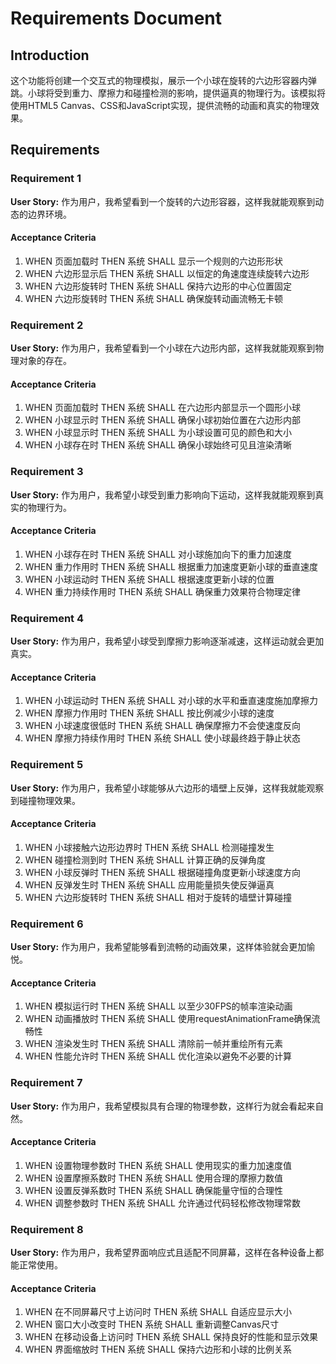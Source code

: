 # Requirements Document

## Introduction

这个功能将创建一个交互式的物理模拟，展示一个小球在旋转的六边形容器内弹跳。小球将受到重力、摩擦力和碰撞检测的影响，提供逼真的物理行为。该模拟将使用HTML5 Canvas、CSS和JavaScript实现，提供流畅的动画和真实的物理效果。

## Requirements

### Requirement 1

**User Story:** 作为用户，我希望看到一个旋转的六边形容器，这样我就能观察到动态的边界环境。

#### Acceptance Criteria

1. WHEN 页面加载时 THEN 系统 SHALL 显示一个规则的六边形形状
2. WHEN 六边形显示后 THEN 系统 SHALL 以恒定的角速度连续旋转六边形
3. WHEN 六边形旋转时 THEN 系统 SHALL 保持六边形的中心位置固定
4. WHEN 六边形旋转时 THEN 系统 SHALL 确保旋转动画流畅无卡顿

### Requirement 2

**User Story:** 作为用户，我希望看到一个小球在六边形内部，这样我就能观察到物理对象的存在。

#### Acceptance Criteria

1. WHEN 页面加载时 THEN 系统 SHALL 在六边形内部显示一个圆形小球
2. WHEN 小球显示时 THEN 系统 SHALL 确保小球初始位置在六边形内部
3. WHEN 小球显示时 THEN 系统 SHALL 为小球设置可见的颜色和大小
4. WHEN 小球存在时 THEN 系统 SHALL 确保小球始终可见且渲染清晰

### Requirement 3

**User Story:** 作为用户，我希望小球受到重力影响向下运动，这样我就能观察到真实的物理行为。

#### Acceptance Criteria

1. WHEN 小球存在时 THEN 系统 SHALL 对小球施加向下的重力加速度
2. WHEN 重力作用时 THEN 系统 SHALL 根据重力加速度更新小球的垂直速度
3. WHEN 小球运动时 THEN 系统 SHALL 根据速度更新小球的位置
4. WHEN 重力持续作用时 THEN 系统 SHALL 确保重力效果符合物理定律

### Requirement 4

**User Story:** 作为用户，我希望小球受到摩擦力影响逐渐减速，这样运动就会更加真实。

#### Acceptance Criteria

1. WHEN 小球运动时 THEN 系统 SHALL 对小球的水平和垂直速度施加摩擦力
2. WHEN 摩擦力作用时 THEN 系统 SHALL 按比例减少小球的速度
3. WHEN 小球速度很低时 THEN 系统 SHALL 确保摩擦力不会使速度反向
4. WHEN 摩擦力持续作用时 THEN 系统 SHALL 使小球最终趋于静止状态

### Requirement 5

**User Story:** 作为用户，我希望小球能够从六边形的墙壁上反弹，这样我就能观察到碰撞物理效果。

#### Acceptance Criteria

1. WHEN 小球接触六边形边界时 THEN 系统 SHALL 检测碰撞发生
2. WHEN 碰撞检测到时 THEN 系统 SHALL 计算正确的反弹角度
3. WHEN 小球反弹时 THEN 系统 SHALL 根据碰撞角度更新小球速度方向
4. WHEN 反弹发生时 THEN 系统 SHALL 应用能量损失使反弹逼真
5. WHEN 六边形旋转时 THEN 系统 SHALL 相对于旋转的墙壁计算碰撞

### Requirement 6

**User Story:** 作为用户，我希望能够看到流畅的动画效果，这样体验就会更加愉悦。

#### Acceptance Criteria

1. WHEN 模拟运行时 THEN 系统 SHALL 以至少30FPS的帧率渲染动画
2. WHEN 动画播放时 THEN 系统 SHALL 使用requestAnimationFrame确保流畅性
3. WHEN 渲染发生时 THEN 系统 SHALL 清除前一帧并重绘所有元素
4. WHEN 性能允许时 THEN 系统 SHALL 优化渲染以避免不必要的计算

### Requirement 7

**User Story:** 作为用户，我希望模拟具有合理的物理参数，这样行为就会看起来自然。

#### Acceptance Criteria

1. WHEN 设置物理参数时 THEN 系统 SHALL 使用现实的重力加速度值
2. WHEN 设置摩擦系数时 THEN 系统 SHALL 使用合理的摩擦力数值
3. WHEN 设置反弹系数时 THEN 系统 SHALL 确保能量守恒的合理性
4. WHEN 调整参数时 THEN 系统 SHALL 允许通过代码轻松修改物理常数

### Requirement 8

**User Story:** 作为用户，我希望界面响应式且适配不同屏幕，这样在各种设备上都能正常使用。

#### Acceptance Criteria

1. WHEN 在不同屏幕尺寸上访问时 THEN 系统 SHALL 自适应显示大小
2. WHEN 窗口大小改变时 THEN 系统 SHALL 重新调整Canvas尺寸
3. WHEN 在移动设备上访问时 THEN 系统 SHALL 保持良好的性能和显示效果
4. WHEN 界面缩放时 THEN 系统 SHALL 保持六边形和小球的比例关系